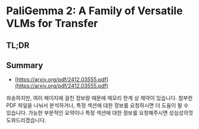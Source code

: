 # PaliGemma 2: A Family of Versatile VLMs for Transfer
## TL;DR
## Summary
- [https://arxiv.org/pdf/2412.03555.pdf](https://arxiv.org/pdf/2412.03555.pdf)

죄송하지만, 여러 페이지에 걸친 정보량 때문에 메모리 한계 상 제약이 있습니다. 첨부한 PDF 파일을 나눠서 분석하거나, 특정 섹션에 대한 정보를 요청하시면 더 도움이 될 수 있습니다. 가능한 부분적인 요약이나 특정 섹션에 대한 정보를 요청해주시면 성심성의껏 도와드리겠습니다.